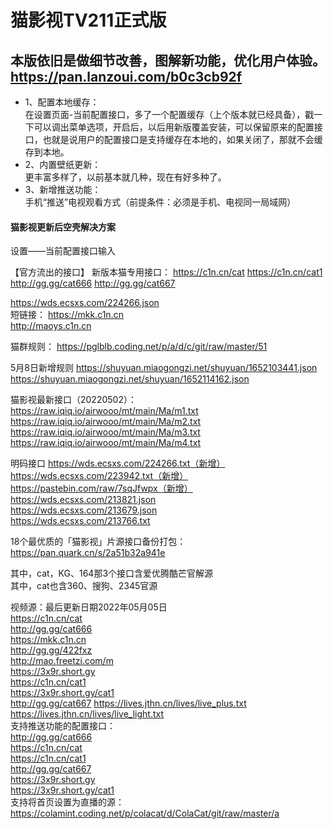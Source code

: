 猫影视TV211正式版 
==========
本版依旧是做细节改善，图解新功能，优化用户体验。    
https://pan.lanzoui.com/b0c3cb92f
----
* 1、配置本地缓存：   
在设置页面-当前配置接口，多了一个配置缓存（上个版本就已经具备），戳一下可以调出菜单选项，开启后，以后用新版覆盖安装，可以保留原来的配置接口，也就是说用户的配置接口是支持缓存在本地的，如果关闭了，那就不会缓存到本地。  
* 2、内置壁纸更新：  
更丰富多样了，以前基本就几种，现在有好多种了。  
* 3、新增推送功能：  
手机“推送”电视观看方式（前提条件：必须是手机、电视同一局域网）  

#### 猫影视更新后空壳解决方案

设置——当前配置接口输入

【官方流出的接口】
新版本猫专用接口：
https://c1n.cn/cat   https://c1n.cn/cat1  
http://gg.gg/cat666  http://gg.gg/cat667  

https://wds.ecsxs.com/224266.json  
短链接：
https://mkk.c1n.cn  
http://maoys.c1n.cn  

猫群规则：
https://pglblb.coding.net/p/a/d/c/git/raw/master/51  

5月8日新增规则
https://shuyuan.miaogongzi.net/shuyuan/1652103441.json  
 https://shuyuan.miaogongzi.net/shuyuan/1652114162.json  

猫影视最新接口（20220502）：
https://raw.iqiq.io/airwooo/mt/main/Ma/m1.txt  
https://raw.iqiq.io/airwooo/mt/main/Ma/m2.txt  
https://raw.iqiq.io/airwooo/mt/main/Ma/m3.txt  
https://raw.iqiq.io/airwooo/mt/main/Ma/m4.txt  

明码接口
https://wds.ecsxs.com/224266.txt（新增）  
https://wds.ecsxs.com/223942.txt（新增）  
https://pastebin.com/raw/7sqJfwpx（新增）  
https://wds.ecsxs.com/213821.json  
https://wds.ecsxs.com/213679.json  
https://wds.ecsxs.com/213766.txt  

18个最优质的「猫影视」片源接口备份打包：  
https://pan.quark.cn/s/2a51b32a941e  

其中，cat，KG、164那3个接口含爱优腾酷芒官解源  
其中，cat也含360、搜狗、2345官源  


视频源：最后更新日期2022年05月05日  
https://c1n.cn/cat  
http://gg.gg/cat666   
https://mkk.c1n.cn   
http://gg.gg/422fxz   
http://mao.freetzi.com/m   
https://3x9r.short.gy   
https://c1n.cn/cat1   
https://3x9r.short.gy/cat1   
http://gg.gg/cat667
https://lives.jthn.cn/lives/live_plus.txt   
https://lives.jthn.cn/lives/live_light.txt   
支持推送功能的配置接口：  
 http://gg.gg/cat666   
https://c1n.cn/cat    
https://c1n.cn/cat1  
http://gg.gg/cat667  
https://3x9r.short.gy   
https://3x9r.short.gy/cat1  
支持将首页设置为直播的源：   
https://colamint.coding.net/p/colacat/d/ColaCat/git/raw/master/a  
